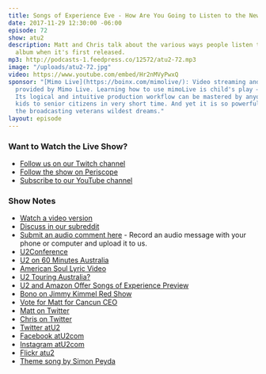 ```yaml
---
title: Songs of Experience Eve - How Are You Going to Listen to the New U2 Album?
date: 2017-11-29 12:30:00 -06:00
episode: 72
show: atu2
description: Matt and Chris talk about the various ways people listen to a new U2
  album when it's first released.
mp3: http://podcasts-1.feedpress.co/12572/atu2-72.mp3
image: "/uploads/atu2-72.jpg"
video: https://www.youtube.com/embed/Hr2nMVyPwxQ
sponsor: "[Mimo Live](https://boinx.com/mimolive/): Video streaming and production
  provided by Mimo Live. Learning how to use mimoLive is child's play – literally.
  Its logical and intuitive production workflow can be mastered by anyone from school
  kids to senior citizens in very short time. And yet it is so powerful, it also satisfies
  the broadcasting veterans wildest dreams."
layout: episode
---
```


### Want to Watch the Live Show?

* [Follow us on our Twitch channel](https://www.twitch.tv/goodstuff_fm)
* [Follow the show on Periscope](http://periscope.tv/ichris)
* [Subscribe to our YouTube channel](https://www.youtube.com/c/GoodstuffFm-podcasts)

### Show Notes

* [Watch a video version](https://www.youtube.com/watch?v=Hr2nMVyPwxQ)
* [Discuss in our subreddit](https://www.reddit.com/r/Goodstuff_fm/)
* [Submit an audio comment here](https://www.dropbox.com/request/GA6MTwhVo618jrGPyDuE) - Record an audio message with your phone or computer and upload it to us.
* [U2Conference]( http://u2conference.com/)
* [U2 on 60 Minutes Australia](https://www.youtube.com/watch?v=kSVwLL9jcnM)
* [American Soul Lyric Video](https://www.youtube.com/watch?v=KQkkgD2p3Ow&feature=youtu.be
)
* [U2 Touring Australia?](https://www.atu2.com/news/edge-u2-are-absolutely-touring-australia-in-2018.html)
* [U2 and Amazon Offer Songs of Experience Preview](https://www.atu2.com/news/u2-amazon-music-offer-soe-preview-called-the-u2-experience.html)
* [Bono on Jimmy Kimmel Red Show](https://www.atu2.com/news/bono-joins-chris-martin-diddy-and-more-on-jimmy-kimmel-red-show-1.html)
* [Vote for Matt for Cancun CEO](https://ceo.cancun.com/profile/matt-mcgee)
* [Matt on Twitter](https://twitter.com/MattMcGee)
* [Chris on Twitter](https://twitter.com/iChris)
* [Twitter atU2](https://twitter.com/atu2)
* [Facebook atU2com](https://www.facebook.com/atu2com)
* [Instagram atU2com](https://www.instagram.com/atu2com/)
* [Flickr atu2](https://www.flickr.com/photos/atu2com/)
* [Theme song by Simon Peyda](https://simonpeyda.wordpress.com/2016/04/06/how-to-dismantle-a-sirens-song-the-making-of-a-podcast-theme/)
